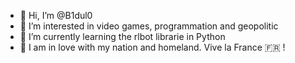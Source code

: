 - 👋 Hi, I’m @B1dul0
- 👀 I’m interested in video games, programmation and geopolitic
- 🌱 I’m currently learning the rlbot librarie in Python
- 💖 I am in love with my nation and homeland. Vive la France 🇫🇷 !

<!---
B1dul0/B1dul0 is a ✨ special ✨ repository because its `README.md` (this file) appears on your GitHub profile.
You can click the Preview link to take a look at your changes.
--->
